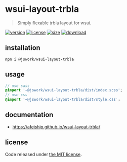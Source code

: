 # wsui-layout-trbla
> Simply flexable trbla layout for wsui.

[![version][version-image]][version-url]
[![license][license-image]][license-url]
[![size][size-image]][size-url]
[![download][download-image]][download-url]

## installation
```shell
npm i @jswork/wsui-layout-trbla
```

## usage
```scss
// use sass
@import '~@jswork/wsui-layout-trbla/dist/index.scss';
// use css
@import '~@jswork/wsui-layout-trbla/dist/style.css';
```

## documentation
- https://afeiship.github.io/wsui-layout-trbla/

## license
Code released under [the MIT license](https://github.com/afeiship/wsui-layout-trbla/blob/master/LICENSE.txt).

[version-image]: https://img.shields.io/npm/v/@jswork/wsui-layout-trbla
[version-url]: https://npmjs.org/package/@jswork/wsui-layout-trbla

[license-image]: https://img.shields.io/npm/l/@jswork/wsui-layout-trbla
[license-url]: https://github.com/afeiship/wsui-layout-trbla/blob/master/LICENSE.txt

[size-image]: https://img.shields.io/bundlephobia/minzip/@jswork/wsui-layout-trbla
[size-url]: https://github.com/afeiship/wsui-layout-trbla/blob/master/dist/wsui-layout-trbla.min.js

[download-image]: https://img.shields.io/npm/dm/@jswork/wsui-layout-trbla
[download-url]: https://www.npmjs.com/package/@jswork/wsui-layout-trbla

